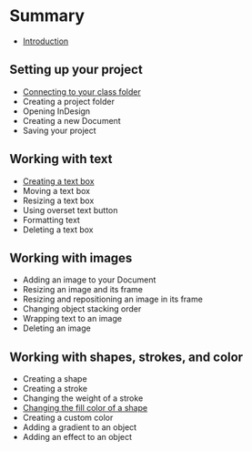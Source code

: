 # Summary

* [Introduction](README.md)

## Setting up your project
* [Connecting to your class folder](connecting-to-your-class-folder.md)
* Creating a project folder
* Opening InDesign
* Creating a new Document
* Saving your project

## Working with text
* [Creating a text box](creating-a-text-box.md)
* Moving a text box
* Resizing a text box
* Using overset text button
* Formatting text
* Deleting a text box

## Working with images
* Adding an image to your Document
* Resizing an image and its frame
* Resizing and repositioning an image in its frame
* Changing object stacking order
* Wrapping text to an image
* Deleting an image

## Working with shapes, strokes, and color
* Creating a shape
* Creating a stroke
* Changing the weight of a stroke
* [Changing the fill color of a shape](changing-a-shapes-fill-color.md)
* Creating a custom color
* Adding a gradient to an object
* Adding an effect to an object

